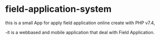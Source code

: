 # field-application-system
this is a small App for apply field application online create with PHP v7.4, 

-it is a webbased and mobile application that deal with Field Application.

